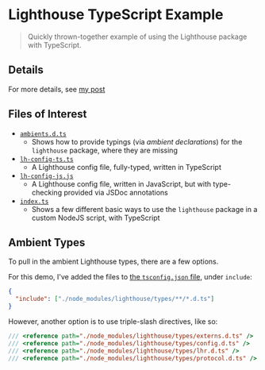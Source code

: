 # Lighthouse TypeScript Example
> Quickly thrown-together example of using the Lighthouse package with TypeScript.

## Details
For more details, see [my post](https://joshuatz.com/posts/2021/using-lighthouse-cli-nodejs/?utm_source=repo&utm_medium=readme)

## Files of Interest
- [`ambients.d.ts`](./ambients.d.ts)
	- Shows how to provide typings (via *ambient declarations*) for the `lighthouse` package, where they are missing
- [`lh-config-ts.ts`](./lh-config-ts.ts)
	- A Lighthouse config file, fully-typed, written in TypeScript
- [`lh-config-js.js`](./lh-config-js.js)
	- A Lighthouse config file, written in JavaScript, but with type-checking provided via JSDoc annotations
- [`index.ts`](./index.ts)
	- Shows a few different basic ways to use the `lighthouse` package in a custom NodeJS script, with TypeScript

## Ambient Types
To pull in the ambient Lighthouse types, there are a few options.

For this demo, I've added the files to [the `tsconfig.json` file](./tsconfig.json), under `include`:

```json
{
  "include": ["./node_modules/lighthouse/types/**/*.d.ts"]
}
```

However, another option is to use triple-slash directives, like so:

```ts
/// <reference path="./node_modules/lighthouse/types/externs.d.ts" />
/// <reference path="./node_modules/lighthouse/types/config.d.ts" />
/// <reference path="./node_modules/lighthouse/types/lhr.d.ts" />
/// <reference path="./node_modules/lighthouse/types/protocol.d.ts" />
```